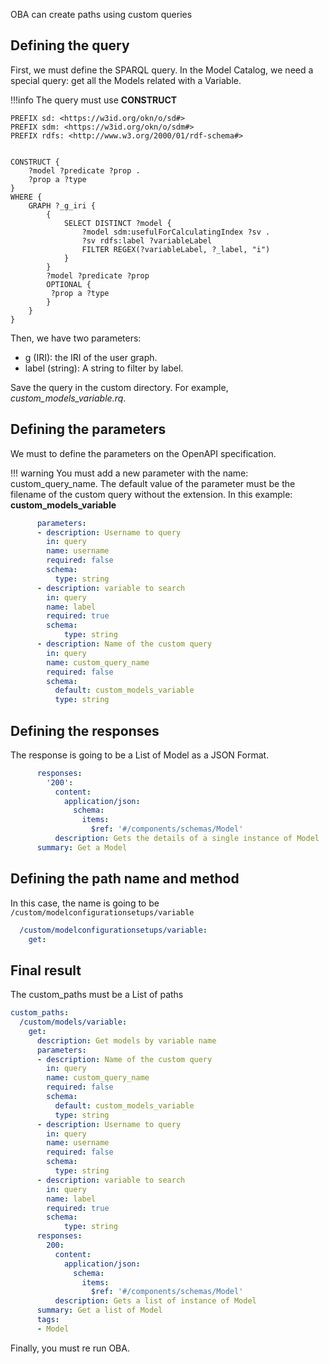 
OBA can create paths using custom queries

## Defining the query

First, we must define the SPARQL query. In the Model Catalog, we need a special query: get all the Models related 
with a Variable.


!!!info
    The query must use **CONSTRUCT**


```
PREFIX sd: <https://w3id.org/okn/o/sd#>
PREFIX sdm: <https://w3id.org/okn/o/sdm#>
PREFIX rdfs: <http://www.w3.org/2000/01/rdf-schema#>


CONSTRUCT {
    ?model ?predicate ?prop .
    ?prop a ?type
}
WHERE {
    GRAPH ?_g_iri {
        {
      		SELECT DISTINCT ?model {
                ?model sdm:usefulForCalculatingIndex ?sv .
                ?sv rdfs:label ?variableLabel
                FILTER REGEX(?variableLabel, ?_label, "i")
      		}
    	}
        ?model ?predicate ?prop
        OPTIONAL {
         ?prop a ?type
        }
    }
}
```

Then, we have two parameters:

- g (IRI): the IRI of the user graph.
- label (string): A string to filter by label.

Save the query in the custom directory. For example, *custom_models_variable.rq*. 

## Defining the parameters

We must to define the parameters on the OpenAPI specification.

!!! warning
    You must add a new parameter with the name: custom_query_name. 
    The default value of the parameter must be the filename of the custom query without the extension.
    In this example: **custom_models_variable**


```yaml
      parameters:
      - description: Username to query
        in: query
        name: username
        required: false
        schema:
          type: string
      - description: variable to search
        in: query
        name: label
        required: true
        schema:
            type: string
      - description: Name of the custom query
        in: query
        name: custom_query_name
        required: false
        schema:
          default: custom_models_variable
          type: string
```


## Defining the responses

The response is going to be a List of Model as a JSON Format.

```yaml
      responses:
        '200':
          content:
            application/json:
              schema:
                items:
                  $ref: '#/components/schemas/Model'
          description: Gets the details of a single instance of Model
      summary: Get a Model
```

## Defining the path name and method

In this case, the name is going to be `/custom/modelconfigurationsetups/variable` 
```yaml
  /custom/modelconfigurationsetups/variable:
    get:
```

## Final result

The custom_paths must be a List of paths

```yaml
custom_paths:
  /custom/models/variable:
    get:
      description: Get models by variable name
      parameters:
      - description: Name of the custom query
        in: query
        name: custom_query_name
        required: false
        schema:
          default: custom_models_variable
          type: string
      - description: Username to query
        in: query
        name: username
        required: false
        schema:
          type: string
      - description: variable to search
        in: query
        name: label
        required: true
        schema:
            type: string
      responses:
        200:
          content:
            application/json:
              schema:
                items:
                  $ref: '#/components/schemas/Model'
          description: Gets a list of instance of Model
      summary: Get a list of Model
      tags:
      - Model
```

Finally, you must re run OBA.